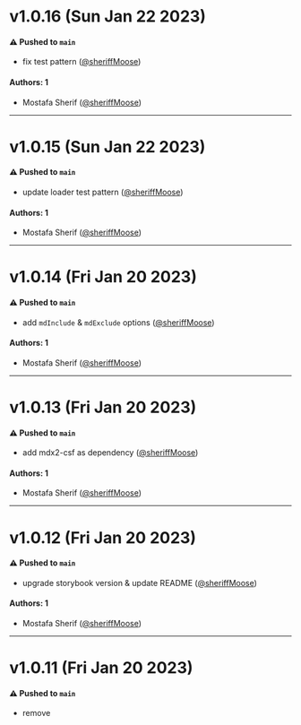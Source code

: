 # v1.0.16 (Sun Jan 22 2023)

#### ⚠️ Pushed to `main`

- fix test pattern ([@sheriffMoose](https://github.com/sheriffMoose))

#### Authors: 1

- Mostafa Sherif ([@sheriffMoose](https://github.com/sheriffMoose))

---

# v1.0.15 (Sun Jan 22 2023)

#### ⚠️ Pushed to `main`

- update loader test pattern ([@sheriffMoose](https://github.com/sheriffMoose))

#### Authors: 1

- Mostafa Sherif ([@sheriffMoose](https://github.com/sheriffMoose))

---

# v1.0.14 (Fri Jan 20 2023)

#### ⚠️ Pushed to `main`

- add `mdInclude` & `mdExclude` options ([@sheriffMoose](https://github.com/sheriffMoose))

#### Authors: 1

- Mostafa Sherif ([@sheriffMoose](https://github.com/sheriffMoose))

---

# v1.0.13 (Fri Jan 20 2023)

#### ⚠️ Pushed to `main`

- add mdx2-csf as dependency ([@sheriffMoose](https://github.com/sheriffMoose))

#### Authors: 1

- Mostafa Sherif ([@sheriffMoose](https://github.com/sheriffMoose))

---

# v1.0.12 (Fri Jan 20 2023)

#### ⚠️ Pushed to `main`

- upgrade storybook version & update README ([@sheriffMoose](https://github.com/sheriffMoose))

#### Authors: 1

- Mostafa Sherif ([@sheriffMoose](https://github.com/sheriffMoose))

---

# v1.0.11 (Fri Jan 20 2023)

#### ⚠️ Pushed to `main`

- remove <title> tag from README.md & CHANGELOG.md ([@sheriffMoose](https://github.com/sheriffMoose))
- update README.md ([@sheriffMoose](https://github.com/sheriffMoose))

#### Authors: 1

- Mostafa Sherif ([@sheriffMoose](https://github.com/sheriffMoose))

---

# v1.0.10 (Thu Jan 19 2023)

#### ⚠️ Pushed to `main`

- add support for html files & add titles to be read by Storybook later ([@sheriffMoose](https://github.com/sheriffMoose))

#### Authors: 1

- Mostafa Sherif ([@sheriffMoose](https://github.com/sheriffMoose))

---


# v1.0.9 (Thu Jan 19 2023)

#### ⚠️ Pushed to `main`

- update README.md ([@sheriffMoose](https://github.com/sheriffMoose))

#### Authors: 1

- Mostafa Sherif ([@sheriffMoose](https://github.com/sheriffMoose))

---

# v1.0.8 (Thu Jan 19 2023)

#### ⚠️ Pushed to `main`

- Add demo.png ([@sheriffMoose](https://github.com/sheriffMoose))

#### Authors: 1

- Mostafa Sherif ([@sheriffMoose](https://github.com/sheriffMoose))

---

# v1.0.7 (Thu Jan 19 2023)

#### ⚠️ Pushed to `main`

- update README.md ([@sheriffMoose](https://github.com/sheriffMoose))

#### Authors: 1

- Mostafa Sherif ([@sheriffMoose](https://github.com/sheriffMoose))

---

# v1.0.6 (Thu Jan 19 2023)

#### ⚠️ Pushed to `main`

- Merge branch 'main' of https://github.com/sheriffMoose/storybook-md into main ([@sheriffMoose](https://github.com/sheriffMoose))
- update yarn.lock ([@sheriffMoose](https://github.com/sheriffMoose))
- update release.yml ([@sheriffMoose](https://github.com/sheriffMoose))
- add yarn.lock ([@sheriffMoose](https://github.com/sheriffMoose))
- remove yarn.lock ([@sheriffMoose](https://github.com/sheriffMoose))
- disable publish to chromatic ([@sheriffMoose](https://github.com/sheriffMoose))
- update README.md ([@sheriffMoose](https://github.com/sheriffMoose))
- add story indexer for .md files ([@sheriffMoose](https://github.com/sheriffMoose))
- Initial commit ([@sheriffMoose](https://github.com/sheriffMoose))

#### Authors: 1

- Mostafa Sherif ([@sheriffMoose](https://github.com/sheriffMoose))

---

# v1.0.4 (Thu Jan 19 2023)

#### ⚠️ Pushed to `main`

- update yarn.lock (mosherif87@gmail.com)
- add yarn.lock (mosherif87@gmail.com)
- remove yarn.lock (mosherif87@gmail.com)
- disable publish to chromatic (mosherif87@gmail.com)
- update README.md (mosherif87@gmail.com)
- add story indexer for .md files (mosherif87@gmail.com)
- Initial commit (mosherif87@gmail.com)

#### Authors: 1

- Mostafa Sherif ([@sheriffMoose](https://github.com/sheriffMoose))

---

# v1.0.4 (Thu Jan 19 2023)

#### ⚠️ Pushed to `main`

- add yarn.lock ([@sheriffMoose](https://github.com/sheriffMoose))
- remove yarn.lock ([@sheriffMoose](https://github.com/sheriffMoose))
- disable publish to chromatic ([@sheriffMoose](https://github.com/sheriffMoose))
- update README.md ([@sheriffMoose](https://github.com/sheriffMoose))
- add story indexer for .md files ([@sheriffMoose](https://github.com/sheriffMoose))
- Initial commit ([@sheriffMoose](https://github.com/sheriffMoose))

#### Authors: 1

- Mostafa Sherif ([@sheriffMoose](https://github.com/sheriffMoose))
